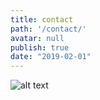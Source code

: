 ```yaml
---
title: contact
path: '/contact/'
avatar: null
publish: true
date: "2019-02-01"
---
```


![alt text](../images/black.jpg "black laptop")
